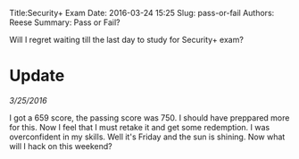 Title:Security+ Exam
Date: 2016-03-24 15:25
Slug: pass-or-fail
Authors: Reese
Summary: Pass or Fail?

Will I regret waiting till the last day to study for Security+ exam?

# Update

*3/25/2016*

I got a 659 score, the passing score was 750. I should have preppared more for this. Now I feel that I must retake it and get some redemption. I was overconfident in my skills. Well it's Friday and the sun is shining. Now what will I hack on this weekend?


